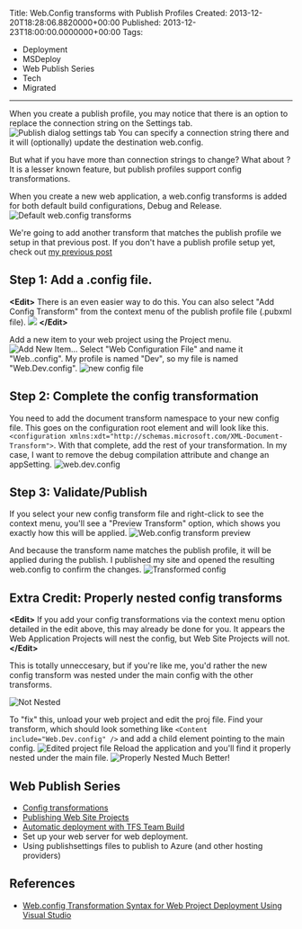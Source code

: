 Title: Web.Config transforms with Publish Profiles
Created: 2013-12-20T18:28:06.8820000+00:00
Published: 2013-12-23T18:00:00.0000000+00:00
Tags: 
 - Deployment
 - MSDeploy
 - Web Publish Series
 - Tech
 - Migrated
---
When you create a publish profile, you may notice that there is an option to replace the connection string on the Settings tab.
![Publish dialog settings tab](../Content/images/2013/Dec/PublishSettings.PNG)
You can specify a connection string there and it will (optionally) update the destination web.config.

But what if you have more than connection strings to change? What about <appSettings>? It is a lesser known feature, but publish profiles support config transformations.

When you create a new web application, a web.config transforms is added for both default build configurations, Debug and Release.
![Default web.config transforms](../Content/images/2013/Dec/DefaultConfigTransforms.PNG)

We're going to add another transform that matches the publish profile we setup in that previous post. If you don't have a publish profile setup yet, check out [my previous post](http://awaitwisdom.com/intro-to-web-publish-profiles/)
## Step 1: Add a .config file.
**&lt;Edit&gt;**
There is an even easier way to do this. You can also select "Add Config Transform" from the context menu of the publish profile file (.pubxml file).
![](../Content/images/2014/Jan/AddConfigTransform.PNG)
**&lt;/Edit&gt;**

Add a new item to your web project using the Project menu.
![Add New Item...](../Content/images/2013/Dec/AddNewItem.PNG)
Select "Web Configuration File" and name it "Web.<publish profile name>.config". My profile is named "Dev", so my file is named "Web.Dev.config".
![new config file](../Content/images/2013/Dec/AddNewConfig.PNG)

## Step 2: Complete the config transformation
You need to add the document transform namespace to your new config file. This goes on the configuration root element and will look like this. `<configuration xmlns:xdt="http://schemas.microsoft.com/XML-Document-Transform">`. With that complete, add the rest of your transformation. In my case, I want to remove the debug compilation attribute and change an appSetting.
![web.dev.config](../Content/images/2013/Dec/web_dev_config.png)

## Step 3: Validate/Publish
If you select your new config transform file and right-click to see the context menu, you'll see a "Preview Transform" option, which shows you exactly how this will be applied.
![Web.config transform preview](../Content/images/2013/Dec/TransformPreview.png)

And because the transform name matches the publish profile, it will be applied during the publish. I published my site and opened the resulting web.config to confirm the changes.
![Transformed config](../Content/images/2013/Dec/TransformedConfig.png)

## Extra Credit: Properly nested config transforms
**&lt;Edit&gt;**
If you add your config transformations via the context menu option detailed in the edit above, this may already be done for you. It appears the Web Application Projects will nest the config, but Web Site Projects will not.
**&lt;/Edit&gt;**

This is totally unneccesary, but if you're like me, you'd rather the new config transform was nested under the main config with the other transforms.

![Not Nested](../Content/images/2013/Dec/NotNested.png)

To "fix" this, unload your web project and edit the proj file. Find your transform, which should look something like `<Content include="Web.Dev.config" />` and add a child <DependentUpon> element pointing to the main config.
![Edited project file](../Content/images/2013/Dec/EditedProject.png)
Reload the application and you'll find it properly nested under the main file.
![Properly Nested](../Content/images/2013/Dec/nested.png)
Much Better!

## Web Publish Series
+ [Config transformations](http://awaitwisdom.com/publish-profile-config-transform/) 
+ [Publishing Web Site Projects](http://awaitwisdom.com/publishing-website-projects)
+ [Automatic deployment with TFS Team Build](http://awaitwisdom.com/automatic-web-deployment-with-tfs-team-build)
+ Set up your web server for web deployment.
+ Using publishsettings files to publish to Azure (and other hosting providers)

## References
* [Web.config Transformation Syntax for Web Project Deployment Using Visual Studio](http://msdn.microsoft.com/en-us/library/dd465326.aspx)